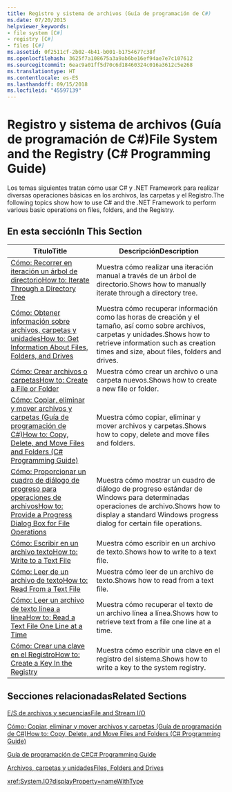 ```yaml
---
title: Registro y sistema de archivos (Guía de programación de C#)
ms.date: 07/20/2015
helpviewer_keywords:
- file system [C#]
- registry [C#]
- files [C#]
ms.assetid: 0f2511cf-2b02-4b41-b001-b1754677c38f
ms.openlocfilehash: 3625f7a108675a3a9ab6be16ef94ae7e7c107612
ms.sourcegitcommit: 6eac9a01ff5d70c6d18460324c016a3612c5e268
ms.translationtype: HT
ms.contentlocale: es-ES
ms.lasthandoff: 09/15/2018
ms.locfileid: "45597139"
---
```

# <a name="file-system-and-the-registry-c-programming-guide"></a><span data-ttu-id="54205-102">Registro y sistema de archivos (Guía de programación de C#)</span><span class="sxs-lookup"><span data-stu-id="54205-102">File System and the Registry (C# Programming Guide)</span></span>
<span data-ttu-id="54205-103">Los temas siguientes tratan cómo usar C# y .NET Framework para realizar diversas operaciones básicas en los archivos, las carpetas y el Registro.</span><span class="sxs-lookup"><span data-stu-id="54205-103">The following topics show how to use C# and the .NET Framework to perform various basic operations on files, folders, and the Registry.</span></span>  
  
## <a name="in-this-section"></a><span data-ttu-id="54205-104">En esta sección</span><span class="sxs-lookup"><span data-stu-id="54205-104">In This Section</span></span>  
  
|<span data-ttu-id="54205-105">**Título**</span><span class="sxs-lookup"><span data-stu-id="54205-105">**Title**</span></span>|<span data-ttu-id="54205-106">**Descripción**</span><span class="sxs-lookup"><span data-stu-id="54205-106">**Description**</span></span>|  
|---------------|---------------------|  
|[<span data-ttu-id="54205-107">Cómo: Recorrer en iteración un árbol de directorio</span><span class="sxs-lookup"><span data-stu-id="54205-107">How to: Iterate Through a Directory Tree</span></span>](../../../csharp/programming-guide/file-system/how-to-iterate-through-a-directory-tree.md)|<span data-ttu-id="54205-108">Muestra cómo realizar una iteración manual a través de un árbol de directorio.</span><span class="sxs-lookup"><span data-stu-id="54205-108">Shows how to manually iterate through a directory tree.</span></span>|  
|[<span data-ttu-id="54205-109">Cómo: Obtener información sobre archivos, carpetas y unidades</span><span class="sxs-lookup"><span data-stu-id="54205-109">How to: Get Information About Files, Folders, and Drives</span></span>](../../../csharp/programming-guide/file-system/how-to-get-information-about-files-folders-and-drives.md)|<span data-ttu-id="54205-110">Muestra cómo recuperar información como las horas de creación y el tamaño, así como sobre archivos, carpetas y unidades.</span><span class="sxs-lookup"><span data-stu-id="54205-110">Shows how to retrieve information such as creation times and size, about files, folders and drives.</span></span>|  
|[<span data-ttu-id="54205-111">Cómo: Crear archivos o carpetas</span><span class="sxs-lookup"><span data-stu-id="54205-111">How to: Create a File or Folder</span></span>](../../../csharp/programming-guide/file-system/how-to-create-a-file-or-folder.md)|<span data-ttu-id="54205-112">Muestra cómo crear un archivo o una carpeta nuevos.</span><span class="sxs-lookup"><span data-stu-id="54205-112">Shows how to create a new file or folder.</span></span>|  
|[<span data-ttu-id="54205-113">Cómo: Copiar, eliminar y mover archivos y carpetas (Guía de programación de C#)</span><span class="sxs-lookup"><span data-stu-id="54205-113">How to: Copy, Delete, and Move Files and Folders (C# Programming Guide)</span></span>](../../../csharp/programming-guide/file-system/how-to-copy-delete-and-move-files-and-folders.md)|<span data-ttu-id="54205-114">Muestra cómo copiar, eliminar y mover archivos y carpetas.</span><span class="sxs-lookup"><span data-stu-id="54205-114">Shows how to copy, delete and move files and folders.</span></span>|  
|[<span data-ttu-id="54205-115">Cómo: Proporcionar un cuadro de diálogo de progreso para operaciones de archivos</span><span class="sxs-lookup"><span data-stu-id="54205-115">How to: Provide a Progress Dialog Box for File Operations</span></span>](../../../csharp/programming-guide/file-system/how-to-provide-a-progress-dialog-box-for-file-operations.md)|<span data-ttu-id="54205-116">Muestra cómo mostrar un cuadro de diálogo de progreso estándar de Windows para determinadas operaciones de archivo.</span><span class="sxs-lookup"><span data-stu-id="54205-116">Shows how to display a standard Windows progress dialog for certain file operations.</span></span>|  
|[<span data-ttu-id="54205-117">Cómo: Escribir en un archivo texto</span><span class="sxs-lookup"><span data-stu-id="54205-117">How to: Write to a Text File</span></span>](../../../csharp/programming-guide/file-system/how-to-write-to-a-text-file.md)|<span data-ttu-id="54205-118">Muestra cómo escribir en un archivo de texto.</span><span class="sxs-lookup"><span data-stu-id="54205-118">Shows how to write to a text file.</span></span>|  
|[<span data-ttu-id="54205-119">Cómo: Leer de un archivo de texto</span><span class="sxs-lookup"><span data-stu-id="54205-119">How to: Read From a Text File</span></span>](../../../csharp/programming-guide/file-system/how-to-read-from-a-text-file.md)|<span data-ttu-id="54205-120">Muestra cómo leer de un archivo de texto.</span><span class="sxs-lookup"><span data-stu-id="54205-120">Shows how to read from a text file.</span></span>|  
|[<span data-ttu-id="54205-121">Cómo: Leer un archivo de texto línea a línea</span><span class="sxs-lookup"><span data-stu-id="54205-121">How to: Read a Text File One Line at a Time</span></span>](../../../csharp/programming-guide/file-system/how-to-read-a-text-file-one-line-at-a-time.md)|<span data-ttu-id="54205-122">Muestra cómo recuperar el texto de un archivo línea a línea.</span><span class="sxs-lookup"><span data-stu-id="54205-122">Shows how to retrieve text from a file one line at a time.</span></span>|  
|[<span data-ttu-id="54205-123">Cómo: Crear una clave en el Registro</span><span class="sxs-lookup"><span data-stu-id="54205-123">How to: Create a Key In the Registry</span></span>](../../../csharp/programming-guide/file-system/how-to-create-a-key-in-the-registry.md)|<span data-ttu-id="54205-124">Muestra cómo escribir una clave en el registro del sistema.</span><span class="sxs-lookup"><span data-stu-id="54205-124">Shows how to write a key to the system registry.</span></span>|  
  
## <a name="related-sections"></a><span data-ttu-id="54205-125">Secciones relacionadas</span><span class="sxs-lookup"><span data-stu-id="54205-125">Related Sections</span></span>  
 [<span data-ttu-id="54205-126">E/S de archivos y secuencias</span><span class="sxs-lookup"><span data-stu-id="54205-126">File and Stream I/O</span></span>](../../../standard/io/index.md)  
  
 [<span data-ttu-id="54205-127">Cómo: Copiar, eliminar y mover archivos y carpetas (Guía de programación de C#)</span><span class="sxs-lookup"><span data-stu-id="54205-127">How to: Copy, Delete, and Move Files and Folders (C# Programming Guide)</span></span>](../../../csharp/programming-guide/file-system/how-to-copy-delete-and-move-files-and-folders.md)  
  
 [<span data-ttu-id="54205-128">Guía de programación de C#</span><span class="sxs-lookup"><span data-stu-id="54205-128">C# Programming Guide</span></span>](../../../csharp/programming-guide/index.md)  
  
 [<span data-ttu-id="54205-129">Archivos, carpetas y unidades</span><span class="sxs-lookup"><span data-stu-id="54205-129">Files, Folders and Drives</span></span>](../../../csharp/programming-guide/file-system/index.md)  
  
 <xref:System.IO?displayProperty=nameWithType>
